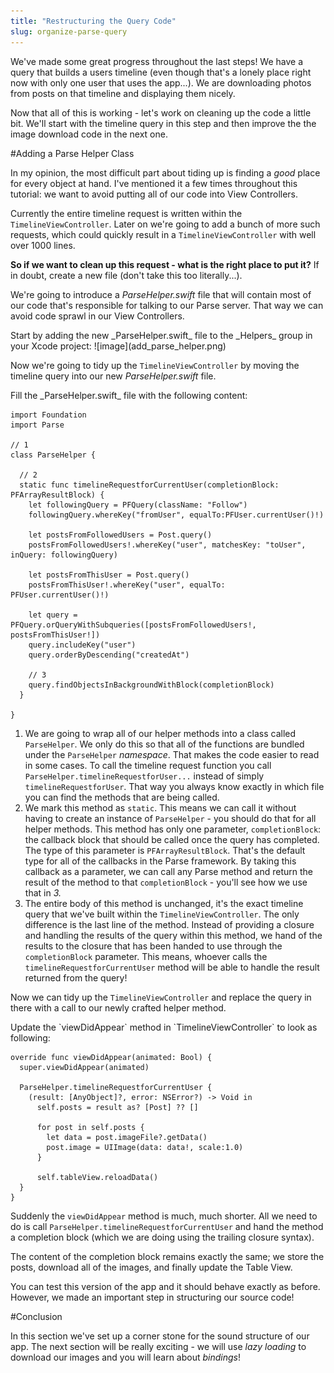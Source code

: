 ```yaml
---
title: "Restructuring the Query Code"
slug: organize-parse-query
---
```


We've made some great progress throughout the last steps! We have a query that builds a users timeline (even though that's a lonely place right now with only one user that uses the app...). We are downloading photos from posts on that timeline and displaying them nicely.

Now that all of this is working - let's work on cleaning up the code a little bit. We'll start with the timeline query in this step and then improve the the image download code in the next one.

#Adding a Parse Helper Class

In my opinion, the most difficult part about tiding up is finding a _good_ place for every object at hand. I've mentioned it a few times throughout this tutorial: we want to avoid putting all of our code into View Controllers.

Currently the entire timeline request is written within the `TimelineViewController`. Later on we're going to add a bunch of more such requests, which could quickly result in a `TimelineViewController` with well over 1000 lines.

**So if we want to clean up this request - what is the right place to put it?** If in doubt, create a new file (don't take this too literally...).

We're going to introduce a _ParseHelper.swift_ file that will contain most of our code that's responsible for talking to our Parse server. That way we can avoid code sprawl in our View Controllers.

<div class="action"></div>
Start by adding the new _ParseHelper.swift_ file to the _Helpers_ group in your Xcode project:
![image](add_parse_helper.png)

Now we're going to tidy up the `TimelineViewController` by moving the timeline query into our new _ParseHelper.swift_ file.

<div class="action"></div>
Fill the _ParseHelper.swift_ file with the following content:

    import Foundation
    import Parse

    // 1
    class ParseHelper {

      // 2
      static func timelineRequestforCurrentUser(completionBlock: PFArrayResultBlock) {
        let followingQuery = PFQuery(className: "Follow")
        followingQuery.whereKey("fromUser", equalTo:PFUser.currentUser()!)

        let postsFromFollowedUsers = Post.query()
        postsFromFollowedUsers!.whereKey("user", matchesKey: "toUser", inQuery: followingQuery)

        let postsFromThisUser = Post.query()
        postsFromThisUser!.whereKey("user", equalTo: PFUser.currentUser()!)

        let query = PFQuery.orQueryWithSubqueries([postsFromFollowedUsers!, postsFromThisUser!])
        query.includeKey("user")
        query.orderByDescending("createdAt")

        // 3
        query.findObjectsInBackgroundWithBlock(completionBlock)
      }

    }

1. We are going to wrap all of our helper methods into a class called `ParseHelper`. We only do this so that all of the functions are bundled under the `ParseHelper` _namespace_. That makes the code easier to read in some cases. To call the timeline request function you call `ParseHelper.timelineRequestforUser...` instead of simply `timelineRequestforUser`. That way you always know exactly in which file you can find the methods that are being called.
2. We mark this method as `static`. This means we can call it without having to create an instance of `ParseHelper` - you should do that for all helper methods. This method has only one parameter, `completionBlock`: the callback block that should be called once the query has completed. The type of this parameter is `PFArrayResultBlock`. That's the default type for all of the callbacks in the Parse framework. By taking this callback as a parameter, we can call any Parse method and return the result of the method to that `completionBlock` - you'll see how we use that in _3._
3. The entire body of this method is unchanged, it's the exact timeline query that we've built within the `TimelineViewController`. The only difference is the last line of the method. Instead of providing a closure and handling the results of the query within this method, we hand of the results to the closure that has been handed to use through the `completionBlock` parameter. This means, whoever calls the `timelineRequestforCurrentUser` method will be able to handle the result returned from the query!

Now we can tidy up the `TimelineViewController` and replace the query in there with a call to our newly crafted helper method.

<div class="action"></div>
Update the `viewDidAppear` method in `TimelineViewController` to look as following:

    override func viewDidAppear(animated: Bool) {
      super.viewDidAppear(animated)

      ParseHelper.timelineRequestforCurrentUser {
        (result: [AnyObject]?, error: NSError?) -> Void in
          self.posts = result as? [Post] ?? []

          for post in self.posts {
            let data = post.imageFile?.getData()
            post.image = UIImage(data: data!, scale:1.0)
          }

          self.tableView.reloadData()
      }
    }

Suddenly the `viewDidAppear` method is much, much shorter. All we need to do is call `ParseHelper.timelineRequestforCurrentUser` and hand the method a completion block (which we are doing using the trailing closure syntax).

The content of the completion block remains exactly the same; we store the posts, download all of the images, and finally update the Table View.

You can test this version of the app and it should behave exactly as before. However, we made an important step in structuring our source code!

#Conclusion

In this section we've set up a corner stone for the sound structure of our app. The next section will be really exciting - we will use _lazy loading_ to download our images and you will learn about _bindings_!

